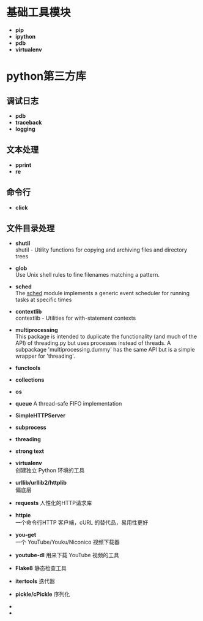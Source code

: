 
# 基础工具模块
+ **pip**
+ **ipython**
+ **pdb**
+ **virtualenv**

# python第三方库
## 调试日志
+  **pdb**
+  **traceback**
+  **logging**

## 文本处理
+  **pprint**  
+  **re**

## 命令行   
+ **click**  

## 文件目录处理
+ **shutil**     
  shutil - Utility functions for copying and archiving files and directory trees  
 
 +  **glob**  
  Use Unix shell rules to fine filenames matching a pattern.
   
+ **sched**  
  The [sched](https://pymotw.com/2/sched/index.html#module-sched "sched: Generic event scheduler.") module implements a generic event scheduler for running tasks at specific times  
  
+ **contextlib**    
  contextlib - Utilities for with-statement contexts  
  
+ **multiprocessing**   
  This package is intended to duplicate the functionality (and much of
  the API) of threading.py but uses processes instead of threads.  A
  subpackage 'multiprocessing.dummy' has the same API but is a simple
   wrapper for 'threading'.  



+ **functools**
+  **collections**  

  
+  **os**
+  **queue**
 A thread-safe FIFO implementation
 
+  **SimpleHTTPServer**  
+  **subprocess**  
+  **threading**  
+  **strong text**
+ **virtualenv**  
  创建独立 Python 环境的工具

+ **urllib/urllib2/httplib**  
  偏底层
  
+  **requests**
  人性化的HTTP请求库
    
+  **httpie**  
  一个命令行HTTP 客户端，cURL 的替代品，易用性更好
  
+  **you-get**  
  一个 YouTube/Youku/Niconico 视频下载器  
  
+  **youtube-dl**
  用来下载 YouTube 视频的工具
  
+  **Flake8**
    静态检查工具
    
+  **itertools**
  迭代器





+  **pickle/cPickle**
  序列化
+ 
+ 

<!--stackedit_data:
eyJoaXN0b3J5IjpbNzQ4NDIxNzc0LDg5OTcxODI2Niw3MzA5OT
gxMTZdfQ==
-->